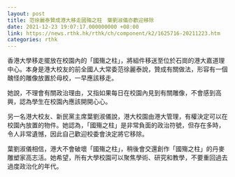 ```yaml
---
layout: post
title: 范徐麗泰贊成港大移走國殤之柱　葉劉淑儀亦歡迎移除
date: 2021-12-23 19:07:17.000000000 +08:00
link: https://news.rthk.hk/rthk/ch/component/k2/1625716-20211223.htm
categories: rthk
---
```


香港大學移走擺放在校園內的「國殤之柱」，將組件移送至位於石崗的港大嘉道理中心。本身是港大校友的前全國人大常委范徐麗泰說，贊成有關做法，形容有一個醜怪的雕像放置於母校，一早應該移走。

她說，不理會有關政治理由，又指如果每日在校園內見到有關雕像，不會感到高興，認為學生在校園內應該開開心心。

另一名港大校友、新民黨主席葉劉淑儀說，港大校園由港大管理，有權決定可以在校園內放置的物件。她認為，「國殤之柱」是非常負面的政治符號，但存在多時，令人非常遺憾，因此自己歡迎校委會決定將它移除。

葉劉淑儀相信，港大不會破壞「國殤之柱」，稍後會交還創作「國殤之柱」的丹麥雕塑家高志活。她希望，所有大學校園可以聚焦學術、研究和教學，不要重回過去過度政治化的年代。
